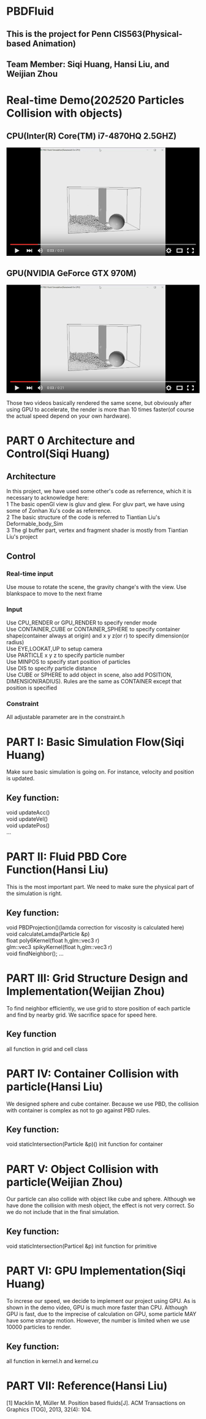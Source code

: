 # PBDFluid
## This is the project for Penn CIS563(Physical-based Animation)
## Team Member: Siqi Huang, Hansi Liu, and Weijian Zhou

# Real-time Demo(20*25*20 Particles Collision with objects)
## CPU(Inter(R) Core(TM) i7-4870HQ 2.5GHZ)
[![ScreenShot](pic/screenshot.png)](https://youtu.be/hTkOVZNK4sQ)

## GPU(NVIDIA GeForce GTX 970M)
[![ScreenShot](pic/screenshot.png)](https://youtu.be/-JkCEV8yWuM)

Those two videos basically rendered the same scene, but obviously after using GPU to accelerate, the render is more than 10 times faster(of course the actual speed depend on your own hardware).

# PART 0 Architecture and Control(Siqi Huang)
## Architecture
In this project, we have used some other's code as referrence, which it is necessary to acknowledge here:<br>
1 The basic openGl view is gluv and glew. For gluv part, we have using some of Zonhan Xu's code as referrence.<br>
2 The basic structure of the code is referred to Tiantian Liu's Deformable_body_Sim<br>
3 The gl buffer part, vertex and fragment shader is mostly from Tiantian Liu's project<br>

## Control
### Real-time input
Use mouse to rotate the scene, the gravity change's with the view.
Use blankspace to move to the next frame

### Input
Use CPU_RENDER or GPU_RENDER to specify render mode<br>
Use CONTAINER_CUBE or CONTAINER_SPHERE to specify container shape(container always at origin) and x y z(or r) to specify dimension(or radius)<br>
Use EYE,LOOKAT,UP to setup camera<br>
Use PARTICLE x y z to specify particle number<br>
Use MINPOS to specify start position of particles<br>
Use DIS to specify particle distance<br>
Use CUBE or SPHERE to add object in scene, also add POSITION, DIMENSION(RADIUS). Rules are the same as CONTAINER except that position is specified<br>

### Constraint
All adjustable parameter are in the constraint.h

# PART I: Basic Simulation Flow(Siqi Huang)
Make sure basic simulation is going on. For instance, velocity and position is updated.
## Key function:
void updateAcc()<br>
void updateVel()<br>
void updatePos()<br>
...

# PART II: Fluid PBD Core Function(Hansi Liu)
This is the most important part. We need to make sure the physical part of the simulation is right. 
## Key function:
void PBDProjection()(lamda correction for viscosity is calculated here)<br>
void calculateLamda(Particle &p)<br>
float poly6Kernel(float h,glm::vec3 r)<br>
glm::vec3 spikyKernel(float h,glm::vec3 r)<br>
void findNeighbor();
...

# PART III: Grid Structure Design and Implementation(Weijian Zhou)
To find neighbor efficiently, we use grid to store position of each particle and find by nearby grid. We sacrifice space for speed here.
## Key function
all function in grid and cell class

# PART IV: Container Collision with particle(Hansi Liu)
We designed sphere and cube container. Because we use PBD, the collision with container is complex as not to go against PBD rules.
## Key function:
void staticIntersection(Particle &p)()
init function for container

# PART V: Object Collision with particle(Weijian Zhou)
Our particle can also collide with object like cube and sphere. Although we have done the collision with mesh object, the effect is not very correct. So we do not include that in the final simulation.
## Key function:
void staticIntersection(Particel &p)
init function for primitive

# PART VI: GPU Implementation(Siqi Huang)
To increse our speed, we decide to implement our project using GPU. As is shown in the demo video, GPU is much more faster than CPU. Although GPU is fast, due to the imprecise of calculation on GPU, some particle MAY have some strange motion. However, the number is limited when we use 10000 particles to render.
## Key function:
all function in kernel.h and kernel.cu

# PART VII: Reference(Hansi Liu)
[1] Macklin M, Müller M. Position based fluids[J]. ACM Transactions on Graphics (TOG), 2013, 32(4): 104.

